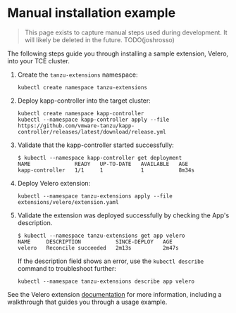 # Manual installation example

> This page exists to capture manual steps used during development. It will
likely be deleted in the future. TODO(joshrosso)

The following steps guide you through installing a sample extension, Velero, into your TCE cluster.

1. Create the `tanzu-extensions` namespace:

    ```shell
    kubectl create namespace tanzu-extensions
    ```

2. Deploy kapp-controller into the target cluster:

    ```shell
    kubectl create namespace kapp-controller
    kubectl --namespace kapp-controller apply --file https://github.com/vmware-tanzu/kapp-controller/releases/latest/download/release.yml
    ```

3. Validate that the kapp-controller started successfully:

    ```shell
    $ kubectl --namespace kapp-controller get deployment
    NAME              READY   UP-TO-DATE   AVAILABLE   AGE
    kapp-controller   1/1     1            1           8m34s
    ```

4. Deploy Velero extension:

    ```shell
    kubectl --namespace tanzu-extensions apply --file extensions/velero/extension.yaml
    ```

5. Validate the extension was deployed successfully by checking the App's description.

    ```shell
    $ kubectl --namespace tanzu-extensions get app velero
    NAME     DESCRIPTION           SINCE-DEPLOY   AGE
    velero   Reconcile succeeded   2m13s          2m47s
    ```

    If the description field shows an error, use the `kubectl describe` command to troubleshoot further:

    ```shell
    kubectl --namespace tanzu-extensions describe app velero
    ```

See the Velero extension [documentation](./extensions/velero) for more information, including a walkthrough that guides you through a usage example.
